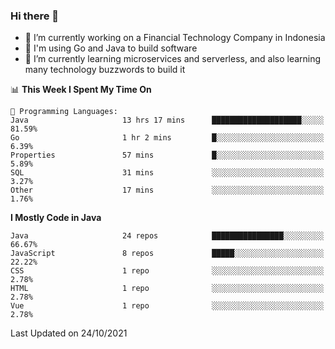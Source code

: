 ### Hi there 👋

<!--
**mazzama/mazzama** is a ✨ _special_ ✨ repository because its `README.md` (this file) appears on your GitHub profile.

Here are some ideas to get you started:

- 🔭 I’m currently working on ...
- 🌱 I’m currently learning ...
- 👯 I’m looking to collaborate on ...
- 🤔 I’m looking for help with ...
- 💬 Ask me about ...
- 📫 How to reach me: ...
- 😄 Pronouns: ...
- ⚡ Fun fact: ...
-->

- 🔭 I’m currently working on a Financial Technology Company in Indonesia
- :gun: I'm using Go and Java to build software
- 🌱 I’m currently learning microservices and serverless, and also learning many technology buzzwords to build it

<!--START_SECTION:waka-->
📊 **This Week I Spent My Time On** 

```text
💬 Programming Languages: 
Java                     13 hrs 17 mins      ████████████████████░░░░░   81.59% 
Go                       1 hr 2 mins         █░░░░░░░░░░░░░░░░░░░░░░░░   6.39% 
Properties               57 mins             █░░░░░░░░░░░░░░░░░░░░░░░░   5.89% 
SQL                      31 mins             ░░░░░░░░░░░░░░░░░░░░░░░░░   3.27% 
Other                    17 mins             ░░░░░░░░░░░░░░░░░░░░░░░░░   1.76%

```

**I Mostly Code in Java** 

```text
Java                     24 repos            ████████████████░░░░░░░░░   66.67% 
JavaScript               8 repos             █████░░░░░░░░░░░░░░░░░░░░   22.22% 
CSS                      1 repo              ░░░░░░░░░░░░░░░░░░░░░░░░░   2.78% 
HTML                     1 repo              ░░░░░░░░░░░░░░░░░░░░░░░░░   2.78% 
Vue                      1 repo              ░░░░░░░░░░░░░░░░░░░░░░░░░   2.78%

```



 Last Updated on 24/10/2021
<!--END_SECTION:waka-->
